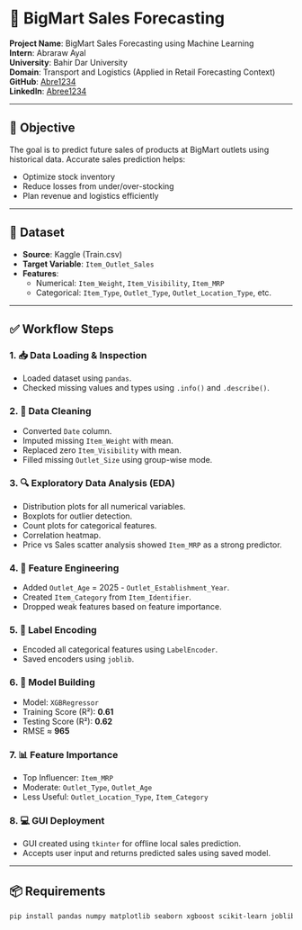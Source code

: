 # 🛒 BigMart Sales Forecasting


**Project Name**: BigMart Sales Forecasting using Machine Learning  
**Intern**: Abraraw Ayal  
**University**: Bahir Dar University  
**Domain**: Transport and Logistics (Applied in Retail Forecasting Context)  
**GitHub**: [Abre1234](https://github.com/Abre1234)  
**LinkedIn**: [Abree1234](https://www.linkedin.com/in/Abree1234)

---

## 🧠 Objective

The goal is to predict future sales of products at BigMart outlets using historical data. Accurate sales prediction helps:

- Optimize stock inventory  
- Reduce losses from under/over-stocking  
- Plan revenue and logistics efficiently

---

## 📂 Dataset

- **Source**: Kaggle (Train.csv)
- **Target Variable**: `Item_Outlet_Sales`
- **Features**: 
  - Numerical: `Item_Weight`, `Item_Visibility`, `Item_MRP`
  - Categorical: `Item_Type`, `Outlet_Type`, `Outlet_Location_Type`, etc.

---

## ✅ Workflow Steps

### 1. 📥 Data Loading & Inspection
- Loaded dataset using `pandas`.
- Checked missing values and types using `.info()` and `.describe()`.

### 2. 🧹 Data Cleaning
- Converted `Date` column.
- Imputed missing `Item_Weight` with mean.
- Replaced zero `Item_Visibility` with mean.
- Filled missing `Outlet_Size` using group-wise mode.

### 3. 🔍 Exploratory Data Analysis (EDA)
- Distribution plots for all numerical variables.
- Boxplots for outlier detection.
- Count plots for categorical features.
- Correlation heatmap.
- Price vs Sales scatter analysis showed `Item_MRP` as a strong predictor.

### 4. 🧾 Feature Engineering
- Added `Outlet_Age` = 2025 - `Outlet_Establishment_Year`.
- Created `Item_Category` from `Item_Identifier`.
- Dropped weak features based on feature importance.

### 5. 🔐 Label Encoding
- Encoded all categorical features using `LabelEncoder`.
- Saved encoders using `joblib`.

### 6. 🤖 Model Building
- Model: `XGBRegressor`
- Training Score (R²): **0.61**
- Testing Score (R²): **0.62**
- RMSE ≈ **965**

### 7. 📊 Feature Importance
- Top Influencer: `Item_MRP`
- Moderate: `Outlet_Type`, `Outlet_Age`
- Less Useful: `Outlet_Location_Type`, `Item_Category`

### 8. 💻 GUI Deployment
- GUI created using `tkinter` for offline local sales prediction.
- Accepts user input and returns predicted sales using saved model.

---

## 📦 Requirements

```bash
pip install pandas numpy matplotlib seaborn xgboost scikit-learn joblib
